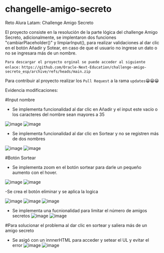 # changelle-amigo-secreto
Reto Alura Latam: Challenge Amigo Secreto

El proyecto consiste en la resolución de la parte lógica del challenge Amigo Secreto, adicionalmente, se implentaron dos funciones "cambiarPlaceholder()" y limpiarInput(), para realizar validaciones al dar clic en el botón Añadir y Sotear, en caso de que el usuario no ingrese un dato o no se ingresara más de un nombre.

```Para descargar el proyecto orginal se puede acceder al siguiente enlace:``` 
```https://github.com/Oracle-Next-Education/challenge-amigo-secreto_esp/archive/refs/heads/main.zip```

Para contribuir al proyecto realizar los ```Pull Request``` a la rama ```updates```😀😀😀

Evidencia modificaciones:

#Input nombre

- Se implementa funcionalidad al dar clic en Añadir y el input este vacío o los caracteres del nombre sean mayores a 35

![image](https://github.com/user-attachments/assets/1650f50c-8263-4f4e-8d80-e4897582ad1d)
![image](https://github.com/user-attachments/assets/5b593c75-9106-4737-aeed-14d4195e5b79)



- Se implementa funcionalidad al dar clic en Sortear y no se registren más de dos nombres

![image](https://github.com/user-attachments/assets/c004e665-0a3b-4098-adc4-452b75823500)
![image](https://github.com/user-attachments/assets/fce6b985-d859-46fa-884d-cec4e983cc72)


#Botón Sortear

- Se implementa zoom en el botón sortear para darle un pequeño aumento con el hover.

![image](https://github.com/user-attachments/assets/e16d7ca2-08c6-49ad-abb7-8652120144a5)
![image](https://github.com/user-attachments/assets/b9c98ef3-0be1-46d8-88cc-39e8a934589e)

-Se crea el botón eliminar y se aplica la logica

![image](https://github.com/user-attachments/assets/6f8e3c90-a649-4ae7-942c-f88c61a4f404)
![image](https://github.com/user-attachments/assets/a8b8a562-4154-4ae8-b4e0-1cf0bc655933)
![image](https://github.com/user-attachments/assets/fb58d87d-e9b9-4867-910d-1b4322f62e90)

- Se implementa una fucnionalidad para limitar el número de amigos secretos
![image](https://github.com/user-attachments/assets/72c501ff-1e5f-4bda-86a5-aee05409058a)
![image](https://github.com/user-attachments/assets/1249cd08-48b6-4bbc-80a0-8400cbccb674)


#Para solucionar el problema al dar clic en sortear y saliera más de un amigo secreto

- Se asigó con un innnerHTML para acceder y setear el UL y evitar el error
![image](https://github.com/user-attachments/assets/2c620837-2713-4e84-959a-401d35425143)
![image](https://github.com/user-attachments/assets/fcb0acbd-a87d-4d49-b5eb-82441fc55fa4)







